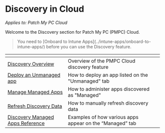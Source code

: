 # Discovery in Cloud

_Applies to: Patch My PC Cloud_

Welcome to the Discovery section for Patch My PC (PMPC) Cloud.

<blockquote class="wp-block-quote is-important">
<p>You need to [Onboard to Intune Apps](../intune-apps/onboard-to-intune-apps/) before you can use the Discovery feature.</p>
</blockquote>

<table data-view="cards"><thead><tr><th></th><th></th><th></th></tr></thead><tbody><tr><td><a href="overview-of-cloud-discovery.md">Discovery Overview</a></td><td>Overview of the PMPC Cloud discovery feature</td><td></td></tr><tr><td><a href="deploy-an-unmanaged-app-using-cloud.md">Deploy an Unmanaged app</a></td><td>How to deploy an app listed on the "Unmanaged" tab</td><td></td></tr><tr><td><a href="manage-cloud-managed-apps.md">Manage Managed Apps</a></td><td>How to administer apps discovered as "Managed"</td><td></td></tr><tr><td><a href="refresh-cloud-discovery-data.md">Refresh Discovery Data</a></td><td>How to manually refresh discovery data</td><td></td></tr><tr><td><a href="cloud-discovery-managed-apps-reference.md">Discovery Managed Apps Reference</a></td><td>Examples of how various apps appear on the “Managed” tab</td><td></td></tr></tbody></table>